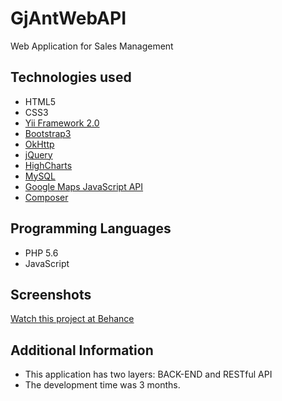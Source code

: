 # GjAntWebAPI
Web Application for Sales Management

## Technologies used
*   HTML5
*   CSS3
*   [Yii Framework 2.0](https://www.yiiframework.com/)
*   [Bootstrap3](http://getbootstrap.com/docs/3.3/)
*   [OkHttp](https://square.github.io/okhttp/)
*   [jQuery](https://jquery.com/)
*   [HighCharts](https://www.highcharts.com/)
*   [MySQL](https://www.oracle.com/mysql/index.html)
*   [Google Maps JavaScript API](https://developers.google.com/maps/documentation/javascript/)
*   [Composer](https://getcomposer.org/)

## Programming Languages
*  PHP 5.6 
*  JavaScript

## Screenshots
[Watch this project at Behance](https://www.behance.net/gallery/64741823/Web-Application-for-Sales-Management)

## Additional Information
* This application has two layers: BACK-END and RESTful API
* The development time was 3 months.
